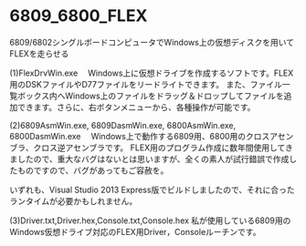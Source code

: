 # 6809_6800_FLEX
6809/6802シングルボードコンピュータでWindows上の仮想ディスクを用いてFLEXを走らせる

(1)FlexDrvWin.exe
　Windows上に仮想ドライブを作成するソフトです。FLEX用のDSKファイルやD77ファイルをリードライトできます。
また、ファイル一覧ボックス内へWindows上のファイルをドラッグ＆ドロップしてファイルを追加できます。さらに、右ボタンメニューから、各種操作が可能です。

(2)6809AsmWin.exe, 6809DasmWin.exe, 6800AsmWin.exe, 6800DasmWin.exe
　Windows上で動作する6809用、6800用のクロスアセンブラ、クロス逆アセンブラです。
FLEX用のプログラム作成に数年間使用してきましたので、重大なバグはないとは思いますが、全くの素人が試行錯誤で作成したものですので、バグがあってもご容赦を。

いずれも、Visual Studio 2013 Express版でビルドしましたので、それに合ったランタイムが必要かもしれません。

(3)Driver.txt,Driver.hex,Console.txt,Console.hex
私が使用している6809用のWindows仮想ドライブ対応のFLEX用Driver，Consoleルーチンです。

